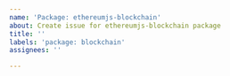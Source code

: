 ```yaml
---
name: 'Package: ethereumjs-blockchain'
about: Create issue for ethereumjs-blockchain package
title: ''
labels: 'package: blockchain'
assignees: ''

---
```



